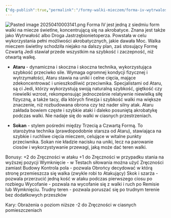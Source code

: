 ```yaml
---
{"dg-publish":true,"permalink":"/formy-walki-mieczem/forma-iv-wytrwalosc/","dgPassFrontmatter":true}
---
```


![Pasted image 20250410003141.png](/img/user/6%20Obrazy/Pasted%20image%2020250410003141.png)
Forma IV jest jedną z siedmiu form walki na miecze świetlne, koncentrującą się na akrobatyce. Znana jest także jako Wytrwałość albo Droga Jastrzębionietoperza. Powstała w celu wykorzystania pełni możliwości akrobatycznych, jakie dawała Moc. Walka mieczem świetlny schodziła niejako na dalszy plan, zaś stosujący Formę Czwartą Jedi stawiał przede wszystkim na szybkość i zaczepność, niż otwartą walkę.

- **Ataru** - dynamiczna i skoczna i skoczna technika, wykorzystująca szybkość przeciwko sile. Wymaga ogromnej kondycji fizycznej i wytrzymałości, Ataru stawia na uniki i celne cięcia, mające zdekoncentrować i unieszkodliwić przeciwnika. Specjalistami od Ataru, są ci Jedi, którzy wykorzystują swoją naturalną szybkość, giętkość czy niewielki wzrost, rekompensując jednocześnie relatywnie niewielką siłę fizyczną, a także tacy, dla których finezja i szybkość walki ma większe znaczenie, niż rozbudowana obrona czy też nader silny atak. Ataru zakłada bowiem częste i szybkie ataki i daleko posuniętą akrobatykę podczas walki. Nie nadaje się do walki w ciasnych przestrzeniach.

- **Sokan** - stylem pośredni między Trzecią a Czwartą Formą. To starożytna technika (prawdopodobnie starsza od Ataru), stawiająca na szybkie i ruchliwe cięcia mieczem, celujące w witalne punkty przeciwnika. Sokan nie kładzie nacisku na uniki, lecz na parowanie ciosów i wykorzystywanie przewagi, jaką może dać teren walki.

Bonusy:
+2 do Zręczności w ataku
+1 do Zręczności w przypadku stania na wyższej pozycji
Wymknięcie - w Testach siłowania można użyć Zręczności zamiast Budowy
Kontrola pola - pozwala Obrońcy decydować w którą stronę przemieszcza się walka (zwykle robi to Atakujący)
Skok i szarża - pozwala przerzucić jedną kość w ataku podczas pierwszego ciosu po rozbiegu
Wycofanie - pozwala na wycofanie się z walki i ruch po Remisie lub Wymknięciu.
Trudny teren - pozwala poruszać się po trudnym terenie bez dodatkowych przeszków

Kary:
Obrażenia o poziom niższe
-2 do Zręczności w ciasnych pomieszczeniach